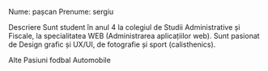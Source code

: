 
Nume: pașcan Prenume: sergiu

Descriere
Sunt student în anul 4 la colegiul de Studii Administrative și Fiscale, la specialitatea WEB (Administrarea aplicațiilor web). Sunt pasionat de Design grafic și UX/UI, de fotografie și sport (calisthenics).

Alte Pasiuni
fodbal Automobile
